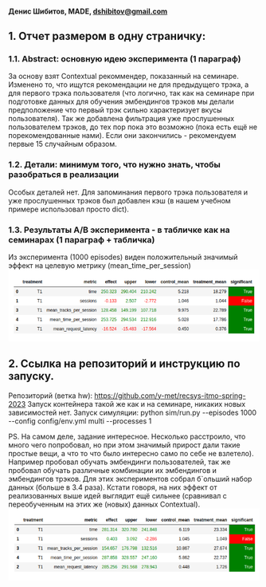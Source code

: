 #### Денис Шибитов, MADE, dshibitov@gmail.com

## 1. Отчет размером в одну страничку:

### 1.1. Abstract: основную идею эксперимента (1 параграф)
За основу взят Contextual рекоммендер, показанный на семинаре. Изменено то, что ищутся рекомендации
не для предыдущего трэка, а для первого трэка пользователя (что логично, так как на семинаре при
подготовке данных для обучения эмбендингов трэков мы делали предположение что первый трэк сильно
характеризует вкусы пользователя). Так же добавлена фильтрация уже прослушенных пользователем трэков,
до тех пор пока это возможно (пока есть ещё не порекомендованные нами). Если они закончились - рекомендуем
первые 15 случайным образом.

### 1.2. Детали: минимум того, что нужно знать, чтобы разобраться в реализации
Особых деталей нет. Для запоминания первого трэка пользователя и уже прослушенных трэков был добавлен кэш
(в нашем учебном примере использовал просто dict).

### 1.3. Результаты A/B эксперимента - в табличке как на семинарах (1 параграф + табличка)
Из эксперимента (1000 episodes) виден положительный значимый эффект на целевую метрику (mean_time_per_session)
![A/B тест](experiment/imgs/1000_episodes.png)

## 2. Ссылка на репозиторий и инструкцию по запуску.
Репозиторий (ветка hw): https://github.com/y-met/recsys-itmo-spring-2023
Запуск контейнера такой же как и на семинаре, никаких новых зависимостей нет.
Запуск симуляции: python sim/run.py --episodes 1000 --config config/env.yml multi --processes 1


PS. На самом деле, задание интересное. Несколько расстроило, что много чего попробовал, но при этом
значимый прирост дали такие простые вещи, а что то что было интересно само по себе не взлетело).
Например пробовал обучать эмбендинги пользователей, так же пробовал обучать различные комбинации их эмбендингов
и эмбендингов трэков. Для этих экспериментов собрал б`ольший набор данных (больше в 3.4 раза).
Кстати говоря, на них эффект от реализованных выше идей выглядит ещё сильнее (сравнивал с переобученным на этих
же (новых) данных Contextual).
![A/B тест](experiment/imgs/dataset2.png)